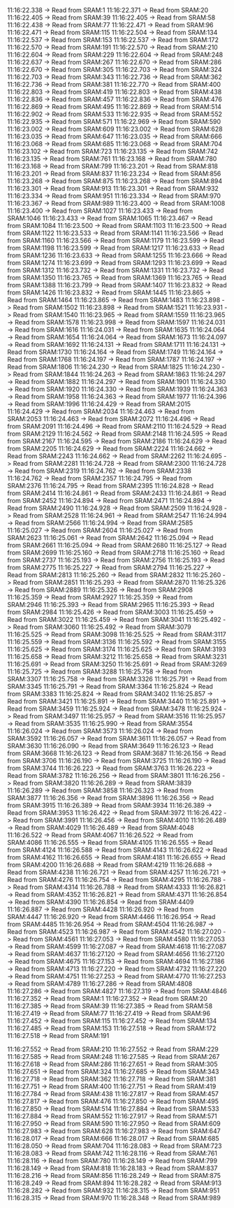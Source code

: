 11:16:22.338 -> Read from SRAM:1
11:16:22.371 -> Read from SRAM:20
11:16:22.405 -> Read from SRAM:39
11:16:22.405 -> Read from SRAM:58
11:16:22.438 -> Read from SRAM:77
11:16:22.471 -> Read from SRAM:96
11:16:22.471 -> Read from SRAM:115
11:16:22.504 -> Read from SRAM:134
11:16:22.537 -> Read from SRAM:153
11:16:22.537 -> Read from SRAM:172
11:16:22.570 -> Read from SRAM:191
11:16:22.570 -> Read from SRAM:210
11:16:22.604 -> Read from SRAM:229
11:16:22.604 -> Read from SRAM:248
11:16:22.637 -> Read from SRAM:267
11:16:22.670 -> Read from SRAM:286
11:16:22.670 -> Read from SRAM:305
11:16:22.703 -> Read from SRAM:324
11:16:22.703 -> Read from SRAM:343
11:16:22.736 -> Read from SRAM:362
11:16:22.736 -> Read from SRAM:381
11:16:22.770 -> Read from SRAM:400
11:16:22.803 -> Read from SRAM:419
11:16:22.803 -> Read from SRAM:438
11:16:22.836 -> Read from SRAM:457
11:16:22.836 -> Read from SRAM:476
11:16:22.869 -> Read from SRAM:495
11:16:22.869 -> Read from SRAM:514
11:16:22.902 -> Read from SRAM:533
11:16:22.935 -> Read from SRAM:552
11:16:22.935 -> Read from SRAM:571
11:16:22.969 -> Read from SRAM:590
11:16:23.002 -> Read from SRAM:609
11:16:23.002 -> Read from SRAM:628
11:16:23.035 -> Read from SRAM:647
11:16:23.035 -> Read from SRAM:666
11:16:23.068 -> Read from SRAM:685
11:16:23.068 -> Read from SRAM:704
11:16:23.102 -> Read from SRAM:723
11:16:23.135 -> Read from SRAM:742
11:16:23.135 -> Read from SRAM:761
11:16:23.168 -> Read from SRAM:780
11:16:23.168 -> Read from SRAM:799
11:16:23.201 -> Read from SRAM:818
11:16:23.201 -> Read from SRAM:837
11:16:23.234 -> Read from SRAM:856
11:16:23.268 -> Read from SRAM:875
11:16:23.268 -> Read from SRAM:894
11:16:23.301 -> Read from SRAM:913
11:16:23.301 -> Read from SRAM:932
11:16:23.334 -> Read from SRAM:951
11:16:23.334 -> Read from SRAM:970
11:16:23.367 -> Read from SRAM:989
11:16:23.400 -> Read from SRAM:1008
11:16:23.400 -> Read from SRAM:1027
11:16:23.433 -> Read from SRAM:1046
11:16:23.433 -> Read from SRAM:1065
11:16:23.467 -> Read from SRAM:1084
11:16:23.500 -> Read from SRAM:1103
11:16:23.500 -> Read from SRAM:1122
11:16:23.533 -> Read from SRAM:1141
11:16:23.566 -> Read from SRAM:1160
11:16:23.566 -> Read from SRAM:1179
11:16:23.599 -> Read from SRAM:1198
11:16:23.599 -> Read from SRAM:1217
11:16:23.633 -> Read from SRAM:1236
11:16:23.633 -> Read from SRAM:1255
11:16:23.666 -> Read from SRAM:1274
11:16:23.699 -> Read from SRAM:1293
11:16:23.699 -> Read from SRAM:1312
11:16:23.732 -> Read from SRAM:1331
11:16:23.732 -> Read from SRAM:1350
11:16:23.765 -> Read from SRAM:1369
11:16:23.765 -> Read from SRAM:1388
11:16:23.799 -> Read from SRAM:1407
11:16:23.832 -> Read from SRAM:1426
11:16:23.832 -> Read from SRAM:1445
11:16:23.865 -> Read from SRAM:1464
11:16:23.865 -> Read from SRAM:1483
11:16:23.898 -> Read from SRAM:1502
11:16:23.898 -> Read from SRAM:1521
11:16:23.931 -> Read from SRAM:1540
11:16:23.965 -> Read from SRAM:1559
11:16:23.965 -> Read from SRAM:1578
11:16:23.998 -> Read from SRAM:1597
11:16:24.031 -> Read from SRAM:1616
11:16:24.031 -> Read from SRAM:1635
11:16:24.064 -> Read from SRAM:1654
11:16:24.064 -> Read from SRAM:1673
11:16:24.097 -> Read from SRAM:1692
11:16:24.131 -> Read from SRAM:1711
11:16:24.131 -> Read from SRAM:1730
11:16:24.164 -> Read from SRAM:1749
11:16:24.164 -> Read from SRAM:1768
11:16:24.197 -> Read from SRAM:1787
11:16:24.197 -> Read from SRAM:1806
11:16:24.230 -> Read from SRAM:1825
11:16:24.230 -> Read from SRAM:1844
11:16:24.263 -> Read from SRAM:1863
11:16:24.297 -> Read from SRAM:1882
11:16:24.297 -> Read from SRAM:1901
11:16:24.330 -> Read from SRAM:1920
11:16:24.330 -> Read from SRAM:1939
11:16:24.363 -> Read from SRAM:1958
11:16:24.363 -> Read from SRAM:1977
11:16:24.396 -> Read from SRAM:1996
11:16:24.429 -> Read from SRAM:2015
11:16:24.429 -> Read from SRAM:2034
11:16:24.463 -> Read from SRAM:2053
11:16:24.463 -> Read from SRAM:2072
11:16:24.496 -> Read from SRAM:2091
11:16:24.496 -> Read from SRAM:2110
11:16:24.529 -> Read from SRAM:2129
11:16:24.562 -> Read from SRAM:2148
11:16:24.595 -> Read from SRAM:2167
11:16:24.595 -> Read from SRAM:2186
11:16:24.629 -> Read from SRAM:2205
11:16:24.629 -> Read from SRAM:2224
11:16:24.662 -> Read from SRAM:2243
11:16:24.662 -> Read from SRAM:2262
11:16:24.695 -> Read from SRAM:2281
11:16:24.728 -> Read from SRAM:2300
11:16:24.728 -> Read from SRAM:2319
11:16:24.762 -> Read from SRAM:2338
11:16:24.762 -> Read from SRAM:2357
11:16:24.795 -> Read from SRAM:2376
11:16:24.795 -> Read from SRAM:2395
11:16:24.828 -> Read from SRAM:2414
11:16:24.861 -> Read from SRAM:2433
11:16:24.861 -> Read from SRAM:2452
11:16:24.894 -> Read from SRAM:2471
11:16:24.894 -> Read from SRAM:2490
11:16:24.928 -> Read from SRAM:2509
11:16:24.928 -> Read from SRAM:2528
11:16:24.961 -> Read from SRAM:2547
11:16:24.994 -> Read from SRAM:2566
11:16:24.994 -> Read from SRAM:2585
11:16:25.027 -> Read from SRAM:2604
11:16:25.027 -> Read from SRAM:2623
11:16:25.061 -> Read from SRAM:2642
11:16:25.094 -> Read from SRAM:2661
11:16:25.094 -> Read from SRAM:2680
11:16:25.127 -> Read from SRAM:2699
11:16:25.160 -> Read from SRAM:2718
11:16:25.160 -> Read from SRAM:2737
11:16:25.193 -> Read from SRAM:2756
11:16:25.193 -> Read from SRAM:2775
11:16:25.227 -> Read from SRAM:2794
11:16:25.227 -> Read from SRAM:2813
11:16:25.260 -> Read from SRAM:2832
11:16:25.260 -> Read from SRAM:2851
11:16:25.293 -> Read from SRAM:2870
11:16:25.326 -> Read from SRAM:2889
11:16:25.326 -> Read from SRAM:2908
11:16:25.359 -> Read from SRAM:2927
11:16:25.359 -> Read from SRAM:2946
11:16:25.393 -> Read from SRAM:2965
11:16:25.393 -> Read from SRAM:2984
11:16:25.426 -> Read from SRAM:3003
11:16:25.459 -> Read from SRAM:3022
11:16:25.459 -> Read from SRAM:3041
11:16:25.492 -> Read from SRAM:3060
11:16:25.492 -> Read from SRAM:3079
11:16:25.525 -> Read from SRAM:3098
11:16:25.525 -> Read from SRAM:3117
11:16:25.559 -> Read from SRAM:3136
11:16:25.592 -> Read from SRAM:3155
11:16:25.625 -> Read from SRAM:3174
11:16:25.625 -> Read from SRAM:3193
11:16:25.658 -> Read from SRAM:3212
11:16:25.658 -> Read from SRAM:3231
11:16:25.691 -> Read from SRAM:3250
11:16:25.691 -> Read from SRAM:3269
11:16:25.725 -> Read from SRAM:3288
11:16:25.758 -> Read from SRAM:3307
11:16:25.758 -> Read from SRAM:3326
11:16:25.791 -> Read from SRAM:3345
11:16:25.791 -> Read from SRAM:3364
11:16:25.824 -> Read from SRAM:3383
11:16:25.824 -> Read from SRAM:3402
11:16:25.857 -> Read from SRAM:3421
11:16:25.891 -> Read from SRAM:3440
11:16:25.891 -> Read from SRAM:3459
11:16:25.924 -> Read from SRAM:3478
11:16:25.924 -> Read from SRAM:3497
11:16:25.957 -> Read from SRAM:3516
11:16:25.957 -> Read from SRAM:3535
11:16:25.990 -> Read from SRAM:3554
11:16:26.024 -> Read from SRAM:3573
11:16:26.024 -> Read from SRAM:3592
11:16:26.057 -> Read from SRAM:3611
11:16:26.057 -> Read from SRAM:3630
11:16:26.090 -> Read from SRAM:3649
11:16:26.123 -> Read from SRAM:3668
11:16:26.123 -> Read from SRAM:3687
11:16:26.156 -> Read from SRAM:3706
11:16:26.190 -> Read from SRAM:3725
11:16:26.190 -> Read from SRAM:3744
11:16:26.223 -> Read from SRAM:3763
11:16:26.223 -> Read from SRAM:3782
11:16:26.256 -> Read from SRAM:3801
11:16:26.256 -> Read from SRAM:3820
11:16:26.289 -> Read from SRAM:3839
11:16:26.289 -> Read from SRAM:3858
11:16:26.323 -> Read from SRAM:3877
11:16:26.356 -> Read from SRAM:3896
11:16:26.356 -> Read from SRAM:3915
11:16:26.389 -> Read from SRAM:3934
11:16:26.389 -> Read from SRAM:3953
11:16:26.422 -> Read from SRAM:3972
11:16:26.422 -> Read from SRAM:3991
11:16:26.456 -> Read from SRAM:4010
11:16:26.489 -> Read from SRAM:4029
11:16:26.489 -> Read from SRAM:4048
11:16:26.522 -> Read from SRAM:4067
11:16:26.522 -> Read from SRAM:4086
11:16:26.555 -> Read from SRAM:4105
11:16:26.555 -> Read from SRAM:4124
11:16:26.588 -> Read from SRAM:4143
11:16:26.622 -> Read from SRAM:4162
11:16:26.655 -> Read from SRAM:4181
11:16:26.655 -> Read from SRAM:4200
11:16:26.688 -> Read from SRAM:4219
11:16:26.688 -> Read from SRAM:4238
11:16:26.721 -> Read from SRAM:4257
11:16:26.721 -> Read from SRAM:4276
11:16:26.754 -> Read from SRAM:4295
11:16:26.788 -> Read from SRAM:4314
11:16:26.788 -> Read from SRAM:4333
11:16:26.821 -> Read from SRAM:4352
11:16:26.821 -> Read from SRAM:4371
11:16:26.854 -> Read from SRAM:4390
11:16:26.854 -> Read from SRAM:4409
11:16:26.887 -> Read from SRAM:4428
11:16:26.920 -> Read from SRAM:4447
11:16:26.920 -> Read from SRAM:4466
11:16:26.954 -> Read from SRAM:4485
11:16:26.954 -> Read from SRAM:4504
11:16:26.987 -> Read from SRAM:4523
11:16:26.987 -> Read from SRAM:4542
11:16:27.020 -> Read from SRAM:4561
11:16:27.053 -> Read from SRAM:4580
11:16:27.053 -> Read from SRAM:4599
11:16:27.087 -> Read from SRAM:4618
11:16:27.087 -> Read from SRAM:4637
11:16:27.120 -> Read from SRAM:4656
11:16:27.120 -> Read from SRAM:4675
11:16:27.153 -> Read from SRAM:4694
11:16:27.186 -> Read from SRAM:4713
11:16:27.220 -> Read from SRAM:4732
11:16:27.220 -> Read from SRAM:4751
11:16:27.253 -> Read from SRAM:4770
11:16:27.253 -> Read from SRAM:4789
11:16:27.286 -> Read from SRAM:4808
11:16:27.286 -> Read from SRAM:4827
11:16:27.319 -> Read from SRAM:4846
11:16:27.352 -> Read from SRAM:1
11:16:27.352 -> Read from SRAM:20
11:16:27.385 -> Read from SRAM:39
11:16:27.385 -> Read from SRAM:58
11:16:27.419 -> Read from SRAM:77
11:16:27.419 -> Read from SRAM:96
11:16:27.452 -> Read from SRAM:115
11:16:27.452 -> Read from SRAM:134
11:16:27.485 -> Read from SRAM:153
11:16:27.518 -> Read from SRAM:172
11:16:27.518 -> Read from SRAM:191


11:16:27.552 -> Read from SRAM:210
11:16:27.552 -> Read from SRAM:229
11:16:27.585 -> Read from SRAM:248
11:16:27.585 -> Read from SRAM:267
11:16:27.618 -> Read from SRAM:286
11:16:27.651 -> Read from SRAM:305
11:16:27.651 -> Read from SRAM:324
11:16:27.685 -> Read from SRAM:343
11:16:27.718 -> Read from SRAM:362
11:16:27.718 -> Read from SRAM:381
11:16:27.751 -> Read from SRAM:400
11:16:27.751 -> Read from SRAM:419
11:16:27.784 -> Read from SRAM:438
11:16:27.817 -> Read from SRAM:457
11:16:27.817 -> Read from SRAM:476
11:16:27.850 -> Read from SRAM:495
11:16:27.850 -> Read from SRAM:514
11:16:27.884 -> Read from SRAM:533
11:16:27.884 -> Read from SRAM:552
11:16:27.917 -> Read from SRAM:571
11:16:27.950 -> Read from SRAM:590
11:16:27.950 -> Read from SRAM:609
11:16:27.983 -> Read from SRAM:628
11:16:27.983 -> Read from SRAM:647
11:16:28.017 -> Read from SRAM:666
11:16:28.017 -> Read from SRAM:685
11:16:28.050 -> Read from SRAM:704
11:16:28.083 -> Read from SRAM:723
11:16:28.083 -> Read from SRAM:742
11:16:28.116 -> Read from SRAM:761
11:16:28.116 -> Read from SRAM:780
11:16:28.149 -> Read from SRAM:799
11:16:28.149 -> Read from SRAM:818
11:16:28.183 -> Read from SRAM:837
11:16:28.216 -> Read from SRAM:856
11:16:28.249 -> Read from SRAM:875
11:16:28.249 -> Read from SRAM:894
11:16:28.282 -> Read from SRAM:913
11:16:28.282 -> Read from SRAM:932
11:16:28.315 -> Read from SRAM:951
11:16:28.315 -> Read from SRAM:970
11:16:28.348 -> Read from SRAM:989

